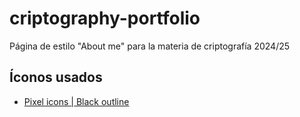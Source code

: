
# criptography-portfolio
Página de estilo "About me" para la materia de criptografía 2024/25


## Íconos usados

 - [Pixel icons | Black outline](https://www.flaticon.es/autores/menon)
